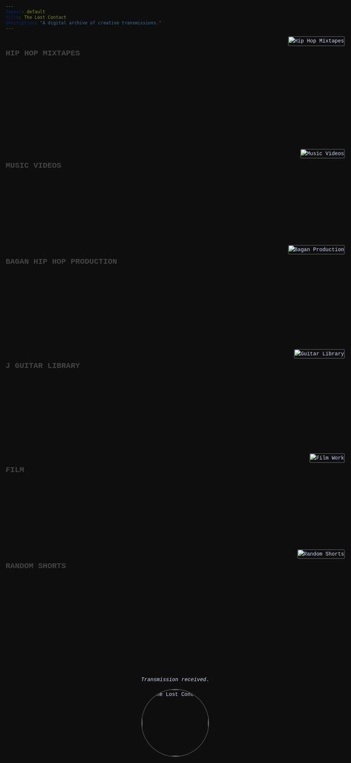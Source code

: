 ```yaml
---
layout: default
title: The Lost Contact
description: "A digital archive of creative transmissions."
---
```


<style>
body {
  background-color: #0e0e0e;  /* dark spacey background */
  color: #d0d8ff;             /* default text color fallback */
  font-family: 'Courier New', Courier, monospace;
  line-height: 1.6;
  padding: 20px;
  max-width: 960px;
  margin: 0 auto;
}
.section {
  display: flex;
  flex-direction: row;
  align-items: flex-start;
  justify-content: space-between;
  margin-bottom: 140px;
  gap: 40px;
}
.section img {
  max-width: 320px;
  height: auto;
  border: 2px solid #444;
  border-radius: 4px;
}
.section .text {
  flex: 1;
  max-width: 600px;
}
.section h2 {
  font-size: 1.5em;
  color: #444444; /* cold grey for category titles */
  margin-bottom: 12px;
  font-weight: 600;
}
.section h2 a {
  color: #444444;
  text-decoration: none;
}
.section h2 a:hover {
  text-decoration: underline;
}
.section p {
  margin: 0;
  color: #111111; /* very dark grey for descriptions */
}
footer {
  margin-top: 200px;
  text-align: center;
}
footer img {
  width: 180px;
  border-radius: 50%;
  border: 2px solid #444;
}
</style>

<div class="section">
  <div class="text">
    <h2><a href="URL1">HIP HOP MIXTAPES</a></h2>
    <p>Custom blends, edits, and remixes. Tailored mixes that are re-ordered and trimmed, often with new sounds thrown in. Some tracks are built around a sample or song. Something for everyone: Lofi, film based (e.g, Star Wars, 007, LOTR etc.), mainstream, and underground.</p>
  </div>
  <img src="link-to-mixtape-image.jpg" alt="Hip Hop Mixtapes">
</div>

<div class="section">
  <div class="text">
    <h2><a href="URL2">MUSIC VIDEOS</a></h2>
    <p>Music videos I’ve put together since around 2001 (I think). Mostly hip hop, band, and original projects in there with a splash of anime.</p>
  </div>
  <img src="link-to-music-video-image.jpg" alt="Music Videos">
</div>

<div class="section">
  <div class="text">
    <h2><a href="URL3">BAGAN HIP HOP PRODUCTION</a></h2>
    <p>Original beats and rhymes with a dash of samples. My rap persona, Bagan, is a soft spoken charming gentleman who enjoys himself too much and is a superspy when it comes down to it.</p>
  </div>
  <img src="link-to-bagan-image.jpg" alt="Bagan Production">
</div>

<div class="section">
  <div class="text">
    <h2><a href="URL4">J GUITAR LIBRARY</a></h2>
    <p>Composed demos from over the years. Using these to pitch to potential band mates and it’s most definitely not a complete set. Try to improve my songwriting every day. Beachy vibes.</p>
  </div>
  <img src="link-to-guitar-image.jpg" alt="Guitar Library">
</div>

<div class="section">
  <div class="text">
    <h2><a href="URL5">FILM</a></h2>
    <p>Short and long films where I had different roles and a fanedit trilogy I was compelled to make. Quite the variety and difficult to describe.  </p>
  </div>
  <img src="link-to-film-image.jpg" alt="Film Work">
</div>

<div class="section">
  <div class="text">
    <h2><a href="URL6">RANDOM SHORTS</a></h2>
    <p>Last but not least. Snippets and experimental features including the illustrious “Library Guy” meme collection that has been in the vault for centuries.</p>
  </div>
  <img src="link-to-random-shorts-image.jpg" alt="Random Shorts">
</div>

<footer>
  <p><em>Transmission received.</em></p>
  <img src="link-to-your-photo.jpg" alt="The Lost Contact">
</footer>
